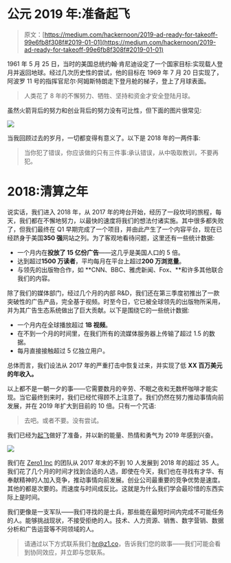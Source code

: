 # 公元 2019 年:准备起飞

> 原文：[https://medium.com/hackernoon/2019-ad-ready-for-takeoff-99e6fb8f308f#2019-01-01](https://medium.com/hackernoon/2019-ad-ready-for-takeoff-99e6fb8f308f#2019-01-01)

1961 年 5 月 25 日，当时的美国总统约翰·肯尼迪设定了一个国家目标:实现载人登月并返回地球。经过几次历史性的尝试，他的目标在 1969 年 7 月 20 日实现了，阿波罗 11 号的指挥官尼尔·阿姆斯特朗走下登月舱的梯子，登上了月球表面。

> 人类花了 8 年的不懈努力、牺牲、坚持和资金才安全登陆月球。

虽然火箭背后的努力和创业背后的努力没有可比性，但下面的图片很常见:

![](../Images/8f760c096bbe2914c58d9383c2d2dfad.png)

当我回顾过去的岁月，一切都变得有意义了。以下是 2018 年的一两件事:

> 当你犯了错误，你应该做的只有三件事:承认错误，从中吸取教训，不要再犯。

# 2018:清算之年

说实话，我们进入 2018 年，从 2017 年的垮台开始，经历了一段坎坷的旅程，每天，我们都在不懈地努力，以最快的速度将我们的想法付诸实施。其中很多都失败了，但我们最终在 Q1 早期完成了一个项目，并由此产生了一个内容平台，现在已经跻身于美国**350 强**网站之列。为了客观地看待问题，这里还有一些统计数据:

*   一个月内在**投放了 15 亿份广告**——这几乎是美国人口的 5 倍。
*   达到超过**1500 万读者**，平均每月在平台上超过**200 万浏览量**。
*   与领先的出版物合作，如 **CNN、BBC、雅虎新闻、Fox、**和许多其他联合我们的内容。

除了我们的媒体部门，经过几个月的内部 R&D，我们还在第三季度初推出了一款突破性的广告产品，完全基于视频。时至今日，它已被全球领先的出版物所采用，并为其广告生态系统做出了巨大贡献。以下是围绕它的一些统计数据:

*   一个月内在全球播放超过 **1B 视频**。
*   在不到一个月的时间里，在我们所有的流媒体服务器上传输了超过 1.5 的数据。
*   每月直接接触超过 5 亿独立用户。

总体而言，我们设法从 2017 年的严重打击中恢复过来，并实现了低 **XX 百万美元的年收入。**

以上都不是一朝一夕的事——它需要数月的辛劳、不眠之夜和无数杯咖啡才能实现。当它最终到来时，我们已经忙得顾不上注意了。我们仍然在努力推动事情向前发展，并在 2019 年扩大到目前的 10 倍。只有一个咒语:

> 去吧。或者不要。没有尝试。

我们已经为[起飞](https://hackernoon.com/tagged/takeoff)做好了准备，并以新的能量、热情和勇气为 2019 年感到兴奋。

![](../Images/e3901ce703ee293ea3514d57d7897c09.png)

我们在 [Zero1 Inc](http://z1.co) 的团队从 2017 年末的不到 10 人发展到 2018 年的超过 35 人。我们花了几个月的时间才找到合适的人选，即使在今天，我们也在寻找有才华、有奉献精神的人加入竞争，推动事情向前发展。创业公司最重要的竞争优势是速度。其他的都是次要的。而速度与时间成反比。这就是为什么我们学会最珍惜的东西实际上是时间。

我们更像是一支军队——我们寻找的是士兵，那些能在最短时间内完成不可能任务的人。能够挑战现状，不接受拒绝的人。技术、人力资源、销售、数字营销、数据分析和广告运营等不同领域的人。

> 请通过以下方式联系我们:hr@z1.co，告诉我们您的故事——我们可能会看到协同效应，并立即与您联系。
